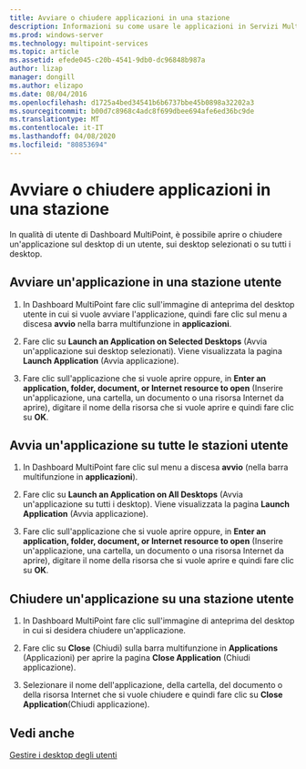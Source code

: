 ```yaml
---
title: Avviare o chiudere applicazioni in una stazione
description: Informazioni su come usare le applicazioni in Servizi MultiPoint
ms.prod: windows-server
ms.technology: multipoint-services
ms.topic: article
ms.assetid: efede045-c20b-4541-9db0-dc96848b987a
author: lizap
manager: dongill
ms.author: elizapo
ms.date: 08/04/2016
ms.openlocfilehash: d1725a4bed34541b6b6737bbe45b0898a32202a3
ms.sourcegitcommit: b00d7c8968c4adc8f699dbee694afe6ed36bc9de
ms.translationtype: MT
ms.contentlocale: it-IT
ms.lasthandoff: 04/08/2020
ms.locfileid: "80853694"
---
```

# <a name="launch-or-close-applications-on-a-station"></a>Avviare o chiudere applicazioni in una stazione
In qualità di utente di Dashboard MultiPoint, è possibile aprire o chiudere un'applicazione sul desktop di un utente, sui desktop selezionati o su tutti i desktop.  
  
## <a name="launch-an-application-on-a-user-station"></a>Avviare un'applicazione in una stazione utente  
  
1.  In Dashboard MultiPoint fare clic sull'immagine di anteprima del desktop utente in cui si vuole avviare l'applicazione, quindi fare clic sul menu a discesa **avvio** nella barra multifunzione in **applicazioni**.  
  
2.  Fare clic su **Launch an Application on Selected Desktops** (Avvia un'applicazione sui desktop selezionati). Viene visualizzata la pagina **Launch Application** (Avvia applicazione).  
  
3.  Fare clic sull'applicazione che si vuole aprire oppure, in **Enter an application, folder, document, or Internet resource to open** (Inserire un'applicazione, una cartella, un documento o una risorsa Internet da aprire), digitare il nome della risorsa che si vuole aprire e quindi fare clic su **OK**.  
  
## <a name="launch-an-application-on-all-user-stations"></a>Avvia un'applicazione su tutte le stazioni utente  
  
1.  In Dashboard MultiPoint fare clic sul menu a discesa **avvio** (nella barra multifunzione in **applicazioni**).  
  
2.  Fare clic su **Launch an Application on All Desktops** (Avvia un'applicazione su tutti i desktop). Viene visualizzata la pagina **Launch Application** (Avvia applicazione).  
  
3.  Fare clic sull'applicazione che si vuole aprire oppure, in **Enter an application, folder, document, or Internet resource to open** (Inserire un'applicazione, una cartella, un documento o una risorsa Internet da aprire), digitare il nome della risorsa che si vuole aprire e quindi fare clic su **OK**.  
  
## <a name="close-an-application-on-a-user-station"></a>Chiudere un'applicazione su una stazione utente  
  
1.  In Dashboard MultiPoint fare clic sull'immagine di anteprima del desktop in cui si desidera chiudere un'applicazione.  
  
2.  Fare clic su **Close** (Chiudi) sulla barra multifunzione in **Applications** (Applicazioni) per aprire la pagina **Close Application** (Chiudi applicazione).  
  
3.  Selezionare il nome dell'applicazione, della cartella, del documento o della risorsa Internet che si vuole chiudere e quindi fare clic su **Close Application**(Chiudi applicazione).  
  
## <a name="see-also"></a>Vedi anche  
[Gestire i desktop degli utenti](manage-user-desktops-using-multipoint-dashboard.md)  
  
